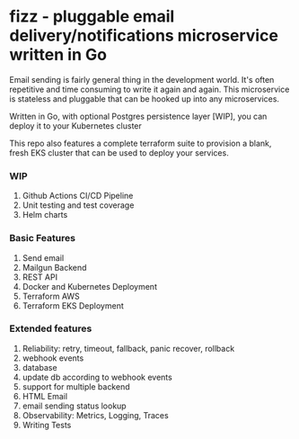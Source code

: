 # fizz - pluggable email delivery/notifications microservice written in Go

Email sending is fairly general thing in the development world. It's often repetitive and time consuming to write it again and again.
This microservice is stateless and pluggable that can be hooked up into any microservices.

Written in Go, with optional Postgres persistence layer [WIP], you can deploy it to your Kubernetes cluster

This repo also features a complete terraform suite to provision a blank, fresh EKS cluster that can be used to deploy your services.

### WIP

1. Github Actions CI/CD Pipeline
2. Unit testing and test coverage
3. Helm charts

### Basic Features

1. Send email
2. Mailgun Backend
3. REST API
4. Docker and Kubernetes Deployment
5. Terraform AWS
6. Terraform EKS Deployment

### Extended features

1. Reliability: retry, timeout, fallback, panic recover, rollback
2. webhook events
3. database
4. update db according to webhook events
5. support for multiple backend
6. HTML Email
7. email sending status lookup
8. Observability: Metrics, Logging, Traces
9. Writing Tests
